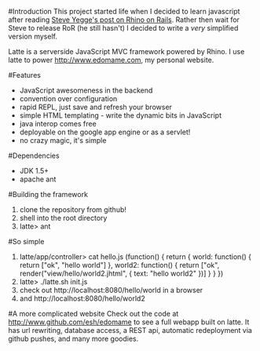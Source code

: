 #Introduction
This project started life when I decided to learn javascript after reading <a href="http://steve-yegge.blogspot.com/2007/06/rhino-on-rails.html">Steve Yegge's post on Rhino on Rails</a>. Rather then wait for Steve to release RoR (he still hasn't) I decided to write a _very_ simplified version myself.

Latte is a serverside JavaScript MVC framework powered by Rhino. I use latte to power <http://www.edomame.com>, my personal website. 

#Features
* JavaScript awesomeness in the backend
* convention over configuration
* rapid REPL, just save and refresh your browser
* simple HTML templating - write the dynamic bits in JavaScript
* java interop comes free
* deployable on the google app engine or as a servlet!
* no crazy magic, it's simple

#Dependencies
* JDK 1.5+
* apache ant

#Building the framework
1. clone the repository from github!
1. shell into the root directory
1. latte> ant

#So simple
1. latte/app/controller> cat hello.js
		(function() {
			return {
				world: function() {
					return ["ok", "hello world"]
				},
				world2: function() {
					return ["ok", render("view/hello/world2.jhtml", { text: "hello world2" })]
				}
			}
		})
1. latte> ./latte.sh init.js
1. check out http://localhost:8080/hello/world in a browser 
1. and http://localhost:8080/hello/world2

#A more complicated website
Check out the code at <http://www.github.com/esh/edomame> to see a full webapp built on latte. It has url rewriting, database access, a REST api, automatic redeployment via github pushes, and many more goodies.
